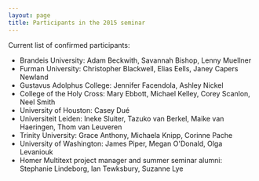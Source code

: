 ```yaml
---
layout: page
title: Participants in the 2015 seminar
---
```


Current list of confirmed participants:


- Brandeis University:  Adam Beckwith, Savannah Bishop, Lenny Muellner
- Furman University: Christopher Blackwell, Elias Eells, Janey Capers Newland
- Gustavus Adolphus College: Jennifer Facendola, Ashley Nickel
- College of the Holy Cross:  Mary Ebbott, Michael Kelley, Corey Scanlon, Neel Smith
- University of Houston:  Casey Dué
- Universiteit Leiden: Ineke Sluiter, Tazuko van Berkel,  Maike van Haeringen, Thom van Leuveren
- Trinity University:  Grace Anthony,  Michaela Knipp, Corinne Pache
- University of Washington: James Piper, Megan O'Donald, Olga Levaniouk
- Homer Multitext project manager and summer seminar alumni: Stephanie Lindeborg, Ian Tewksbury, Suzanne Lye

